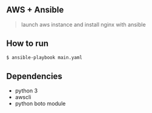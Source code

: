 ## AWS + Ansible
> launch aws instance and install nginx with ansible

## How to run
```sh
$ ansible-playbook main.yaml
```

## Dependencies
- python 3
- awscli
- python boto module
